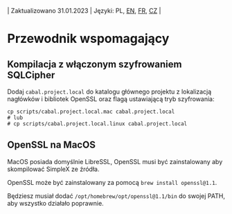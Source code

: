 | Zaktualizowano 31.01.2023 | Języki: PL, [EN](https://github.com/simplex-chat/simplex-chat/blob/stable/docs/CONTRIBUTING.md), [FR](https://github.com/simplex-chat/simplex-chat/blob/stable/docs/lang/fr/CONTRIBUTING.md), [CZ](https://github.com/simplex-chat/simplex-chat/blob/stable/docs/lang/cz/CONTRIBUTING.md) |

# Przewodnik wspomagający

## Kompilacja z włączonym szyfrowaniem SQLCipher

Dodaj `cabal.project.local` do katalogu głównego projektu z lokalizacją nagłówków i bibliotek OpenSSL oraz flagą ustawiającą tryb szyfrowania:

```
cp scripts/cabal.project.local.mac cabal.project.local
# lub
# cp scripts/cabal.project.local.linux cabal.project.local
```

## OpenSSL na MacOS

MacOS posiada domyślnie LibreSSL, OpenSSL musi być zainstalowany aby skompilować SimpleX ze źródła.

OpenSSL może być zainstalowany za pomocą `brew install openssl@1.1`.

Będziesz musiał dodać `/opt/homebrew/opt/openssl@1.1/bin` do swojej PATH, aby wszystko działało poprawnie.
